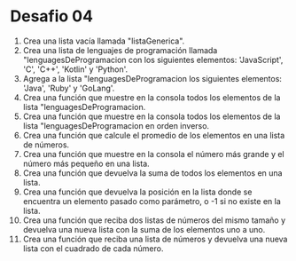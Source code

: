 # Desafio 04

1. Crea una lista vacía llamada "listaGenerica".
2. Crea una lista de lenguajes de programación llamada "lenguagesDeProgramacion con los siguientes elementos: 'JavaScript', 'C', 'C++', 'Kotlin' y 'Python'.
3. Agrega a la lista "lenguagesDeProgramacion los siguientes elementos: 'Java', 'Ruby' y 'GoLang'.
4. Crea una función que muestre en la consola todos los elementos de la lista "lenguagesDeProgramacion.
5. Crea una función que muestre en la consola todos los elementos de la lista "lenguagesDeProgramacion en orden inverso.
6. Crea una función que calcule el promedio de los elementos en una lista de números.
7. Crea una función que muestre en la consola el número más grande y el número más pequeño en una lista.
8. Crea una función que devuelva la suma de todos los elementos en una lista.
9. Crea una función que devuelva la posición en la lista donde se encuentra un elemento pasado como parámetro, o -1 si no existe en la lista.
10. Crea una función que reciba dos listas de números del mismo tamaño y devuelva una nueva lista con la suma de los elementos uno a uno.
11. Crea una función que reciba una lista de números y devuelva una nueva lista con el cuadrado de cada número.